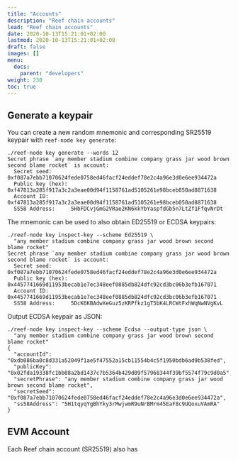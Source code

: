 ```yaml
---
title: "Accounts"
description: "Reef chain accounts"
lead: "Reef chain accounts"
date: 2020-10-13T15:21:01+02:00
lastmod: 2020-10-13T15:21:01+02:00
draft: false
images: []
menu:
  docs:
    parent: "developers"
weight: 230
toc: true
---
```


## Generate a keypair
You can create a new random mnemonic and corresponding SR25519 keypair with `reef-node key generate`:

```
./reef-node key generate --words 12
Secret phrase `any member stadium combine company grass jar wood brown second blame rocket` is account:
  Secret seed:      0xf087a7ebb71070624fede0758ed46facf24eddef78e2c4a96e3d0e6ee934472a
  Public key (hex): 0xf47813a285f917a3c2a3eae00d94f1158761ad5105261e98bceb050ad8871638
  Account ID:       0xf47813a285f917a3c2a3eae00d94f1158761ad5105261e98bceb050ad8871638
  SS58 Address:     5HbFDCvjGmG2VRae2KN6kkYbYaspfdGb5n7LtZf1FfqvNrDt
```

The mnemonic can be used to also obtain ED25519 or ECDSA keypairs:
```
./reef-node key inspect-key --scheme Ed25519 \
  "any member stadium combine company grass jar wood brown second blame rocket"
Secret phrase `any member stadium combine company grass jar wood brown second blame rocket` is account:
  Secret seed:      0xf087a7ebb71070624fede0758ed46facf24eddef78e2c4a96e3d0e6ee934472a
  Public key (hex): 0x4457741669d11953becab1e7ec348eef0885db824dfc92cd3bc06b3efb167071
  Account ID:       0x4457741669d11953becab1e7ec348eef0885db824dfc92cd3bc06b3efb167071
  SS58 Address:     5DcK6KBAdwXeGuz5zKRPfkz1gT5bK4LRCWtFxhWqNwNVgKvL
```


Output ECDSA keypair as JSON:
```
./reef-node key inspect-key --scheme Ecdsa --output-type json \
  "any member stadium combine company grass jar wood brown second blame rocket"
{
  "accountId": "0xdb086ba0c8d331a52049f1ae5f47552a15cb11554b4c5f1950bdb6ad9b538fed",
  "publicKey": "0x02fda19338fc1bb08a2bd1437c7b5364b429d09f57968344f39bf5574f79c9d0a5",
  "secretPhrase": "any member stadium combine company grass jar wood brown second blame rocket",
  "secretSeed": "0xf087a7ebb71070624fede0758ed46facf24eddef78e2c4a96e3d0e6ee934472a",
  "ss58Address": "5H1tqyqYgBhYky3rMwjwmR9uNrBMrm45EaF8c9UQoxuVAmRA"
}
```

## EVM Account
Each Reef chain account (SR25519) also has
